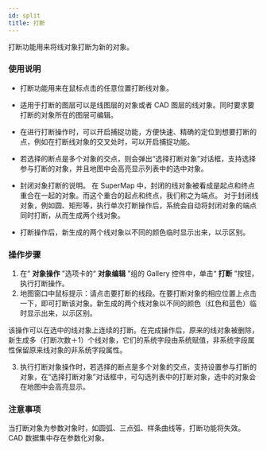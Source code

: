 ```yaml
---
id: split
title: 打断  
---  
```

打断功能用来将线对象打断为新的对象。
### 使用说明

* 打断功能用来在鼠标点击的任意位置打断线对象。
* 适用于打断的图层可以是线图层的对象或者 CAD 图层的线对象。同时要求要打断的对象所在的图层可编辑。
* 在进行打断操作时，可以开启捕捉功能，方便快速、精确的定位到想要打断的点，例如在打断线对象的交叉处时，可以开启捕捉功能。
* 若选择的断点是多个对象的交点，则会弹出“选择打断对象”对话框，支持选择参与打断的对象，并且地图中会高亮显示列表中的选中对象。
* 封闭对象打断的说明。
在 SuperMap 中，封闭的线对象被看成是起点和终点重合在一起的对象。而这个重合的起点和终点，我们称之为端点。
对于封闭线对象，例如圆、矩形等，执行单次打断操作后，系统会自动将封闭对象的端点同时打断，从而生成两个线对象。

* 打断操作后，新生成的两个线对象以不同的颜色临时显示出来，以示区别。
### 操作步骤
1. 在“ **对象操作** ”选项卡的“ **对象编辑** ”组的 Gallery 控件中，单击“ **打断** ”按钮，执行打断操作。
2. 地图窗口中鼠标提示：请点击要打断的线段。在要打断对象的相应位置上点击一下，即可打断该对象。新生成的两个线对象以不同的颜色（红色和蓝色）临时显示出来，以示区别。
  
  该操作可以在选中的线对象上连续的打断。在完成操作后，原来的线对象被删除，新生成多（打断次数＋1）个线对象，它们的系统字段由系统赋值，非系统字段属性保留原来线对象的非系统字段属性。



3. 执行打断对象操作时，若选择的断点是多个对象的交点，支持设置参与打断的对象，在“选择打断对象”对话框中，可勾选列表中的打断对象，选中的对象会在地图中会高亮显示。

### 注意事项



当打断对象为参数对象时，如圆弧、三点弧、样条曲线等，打断功能将失效。CAD 数据集中存在参数化对象。




